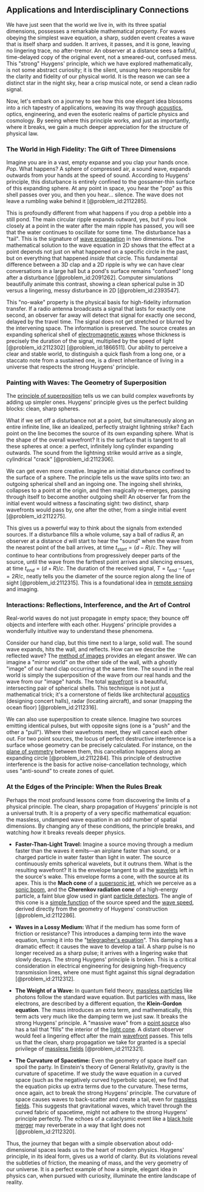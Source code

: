 ## Applications and Interdisciplinary Connections

We have just seen that the world we live in, with its three spatial dimensions, possesses a remarkable mathematical property. For waves obeying the simplest wave equation, a sharp, sudden event creates a wave that is itself sharp and sudden. It arrives, it passes, and it is gone, leaving no lingering trace, no after-tremor. An observer at a distance sees a faithful, time-delayed copy of the original event, not a smeared-out, confused mess. This "strong" Huygens' principle, which we have explored mathematically, is not some abstract curiosity; it is the silent, unsung hero responsible for the clarity and fidelity of our physical world. It is the reason we can see a distinct star in the night sky, hear a crisp musical note, or send a clean radio signal.

Now, let's embark on a journey to see how this one elegant idea blossoms into a rich tapestry of applications, weaving its way through [acoustics](@article_id:264841), optics, engineering, and even the esoteric realms of particle physics and cosmology. By seeing where this principle works, and just as importantly, where it breaks, we gain a much deeper appreciation for the structure of physical law.

### The World in High Fidelity: The Gift of Three Dimensions

Imagine you are in a vast, empty expanse and you clap your hands once. *Pop*. What happens? A sphere of compressed air, a sound wave, expands outwards from your hands at the speed of sound. According to Huygens' principle, this disturbance is entirely confined to the gossamer-thin surface of this expanding sphere. At any point in space, you hear the "pop" as this shell passes over you, and then you hear... silence. The wave does not leave a rumbling wake behind it [@problem_id:2112285].

This is profoundly different from what happens if you drop a pebble into a still pond. The main circular ripple expands outward, yes, but if you look closely at a point in the water after the main ripple has passed, you will see that the water continues to oscillate for some time. The disturbance has a "tail". This is the signature of [wave propagation](@article_id:143569) in two dimensions. The mathematical solution to the wave equation in 2D shows that the effect at a point depends not just on what happened on a specific circle in the past, but on everything that happened *inside* that circle. This fundamental difference between a 3D clap and a 2D ripple is why we can have clear conversations in a large hall but a pond's surface remains "confused" long after a disturbance [@problem_id:2091262]. Computer simulations beautifully animate this contrast, showing a clean spherical pulse in 3D versus a lingering, messy disturbance in 2D [@problem_id:2393547].

This "no-wake" property is the physical basis for high-fidelity information transfer. If a radio antenna broadcasts a signal that lasts for exactly one second, an observer far away will detect that signal for exactly one second, delayed by the travel time. The signal does not get stretched or blurred by the intervening space. The information is preserved. The source creates an expanding spherical shell of [electromagnetic waves](@article_id:268591) whose thickness is precisely the duration of the signal, multiplied by the speed of light [@problem_id:2112302] [@problem_id:1866511]. Our ability to perceive a clear and stable world, to distinguish a quick flash from a long one, or a staccato note from a sustained one, is a direct inheritance of living in a universe that respects the strong Huygens' principle.

### Painting with Waves: The Geometry of Superposition

The [principle of superposition](@article_id:147588) tells us we can build complex wavefronts by adding up simpler ones. Huygens' principle gives us the perfect building blocks: clean, sharp spheres.

What if we set off a disturbance not at a point, but simultaneously along an entire infinite line, like an idealized, perfectly straight lightning strike? Each point on the line becomes the source of its own expanding sphere. What is the shape of the overall wavefront? It is the surface that is tangent to all these spheres at once: a perfect, infinitely long cylinder expanding outwards. The sound from the lightning strike would arrive as a single, cylindrical "crack" [@problem_id:2112306].

We can get even more creative. Imagine an initial disturbance confined to the surface of a sphere. The principle tells us the wave splits into two: an outgoing spherical shell and an ingoing one. The ingoing shell shrinks, collapses to a point at the origin, and then magically re-emerges, passing through itself to become another outgoing shell! An observer far from the initial event would witness a fascinating sight: two distinct, sharp wavefronts would pass by, one after the other, from a single initial event [@problem_id:2112275].

This gives us a powerful way to think about the signals from extended sources. If a disturbance fills a whole volume, say a ball of radius $R$, an observer at a distance $d$ will start to hear the "sound" when the wave from the nearest point of the ball arrives, at time $t_{start} = (d-R)/c$. They will continue to hear contributions from progressively deeper parts of the source, until the wave from the farthest point arrives and silencing ensues, at time $t_{end} = (d+R)/c$. The duration of the received signal, $T = t_{end} - t_{start} = 2R/c$, neatly tells you the diameter of the source region along the line of sight [@problem_id:2112315]. This is a foundational idea in [remote sensing](@article_id:149499) and imaging.

### Interactions: Reflections, Interference, and the Art of Control

Real-world waves do not just propagate in empty space; they bounce off objects and interfere with each other. Huygens' principle provides a wonderfully intuitive way to understand these phenomena.

Consider our hand clap, but this time next to a large, solid wall. The sound wave expands, hits the wall, and reflects. How can we describe the reflected wave? The [method of images](@article_id:135741) provides an elegant answer. We can imagine a "mirror world" on the other side of the wall, with a ghostly "image" of our hand clap occurring at the same time. The sound in the real world is simply the superposition of the wave from our real hands and the wave from our "image" hands. The total [wavefront](@article_id:197462) is a beautiful, intersecting pair of spherical shells. This technique is not just a mathematical trick; it's a cornerstone of fields like architectural [acoustics](@article_id:264841) (designing concert halls), radar (locating aircraft), and sonar (mapping the ocean floor) [@problem_id:2112316].

We can also use superposition to create silence. Imagine two sources emitting identical pulses, but with opposite signs (one is a "push" and the other a "pull"). Where their wavefronts meet, they will cancel each other out. For two point sources, the locus of perfect destructive interference is a surface whose geometry can be precisely calculated. For instance, on the [plane of symmetry](@article_id:197814) between them, this cancellation happens along an expanding circle [@problem_id:2112284]. This principle of destructive interference is the basis for active noise-cancellation technology, which uses "anti-sound" to create zones of quiet.

### At the Edges of the Principle: When the Rules Break

Perhaps the most profound lessons come from discovering the limits of a physical principle. The clean, sharp propagation of Huygens' principle is not a universal truth. It is a property of a very specific mathematical equation: the massless, undamped wave equation in an odd number of spatial dimensions. By changing any of these conditions, the principle breaks, and watching *how* it breaks reveals deeper physics.

*   **Faster-Than-Light Travel:** Imagine a source moving through a medium faster than the waves it emits—an airplane faster than sound, or a charged particle in water faster than light in water. The source continuously emits spherical wavelets, but it outruns them. What is the resulting wavefront? It is the envelope tangent to all the [wavelets](@article_id:635998) left in the source's wake. This envelope forms a cone, with the source at its apex. This is the **Mach cone** of a [supersonic jet](@article_id:164661), which we perceive as a [sonic boom](@article_id:262923), and the **Cherenkov radiation cone** of a high-energy particle, a faint blue glow used in giant [particle detectors](@article_id:272720). The angle of this cone is a [simple function](@article_id:160838) of the source speed and the [wave speed](@article_id:185714), derived directly from the geometry of Huygens' construction [@problem_id:2112286].

*   **Waves in a Lossy Medium:** What if the medium has some form of friction or resistance? This introduces a damping term into the wave equation, turning it into the "[telegrapher's equation](@article_id:267451)". This damping has a dramatic effect: it causes the wave to develop a tail. A sharp pulse is no longer received as a sharp pulse; it arrives with a lingering wake that slowly decays. The strong Huygens' principle is broken. This is a critical consideration in electrical engineering for designing high-frequency transmission lines, where one must fight against this signal degradation [@problem_id:2112312].

*   **The Weight of a Wave:** In quantum field theory, [massless particles](@article_id:262930) like photons follow the standard wave equation. But particles with mass, like electrons, are described by a different equation, the **Klein-Gordon equation**. The mass introduces an extra term, and mathematically, this term acts very much like the damping term we just saw. It breaks the strong Huygens' principle. A "massive wave" from a [point source](@article_id:196204) also has a tail that "fills" the interior of the [light cone](@article_id:157173). A distant observer would feel a lingering effect after the main [wavefront](@article_id:197462) passes. This tells us that the clean, sharp propagation we take for granted is a special privilege of [massless fields](@article_id:157289) [@problem_id:2112321].

*   **The Curvature of Spacetime:** Even the geometry of space itself can spoil the party. In Einstein's theory of General Relativity, gravity is the curvature of spacetime. If we study the wave equation in a curved space (such as the negatively curved hyperbolic space), we find that the equation picks up extra terms due to the curvature. These terms, once again, act to break the strong Huygens' principle. The curvature of space causes waves to back-scatter and create a tail, even for [massless fields](@article_id:157289). This suggests that gravitational waves, which travel through the curved fabric of spacetime, might not adhere to the strong Huygens' principle perfectly. The echoes of a cataclysmic event like a [black hole merger](@article_id:146154) may reverberate in a way that light does not [@problem_id:2112320].

Thus, the journey that began with a simple observation about odd-dimensional spaces leads us to the heart of modern physics. Huygens' principle, in its ideal form, gives us a world of clarity. But its violations reveal the subtleties of friction, the meaning of mass, and the very geometry of our universe. It is a perfect example of how a simple, elegant idea in physics can, when pursued with curiosity, illuminate the entire landscape of reality.